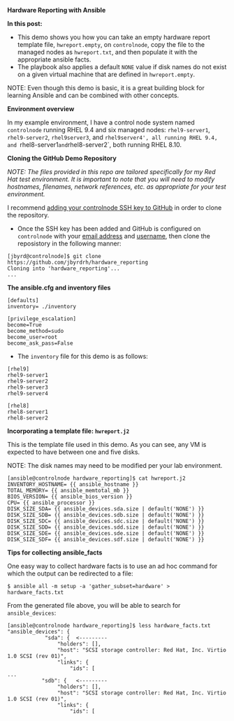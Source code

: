 **Hardware Reporting with Ansible**

**In this post:**
- This demo shows you how you can take an empty hardware report template file, `hwreport.empty`, on `controlnode`, copy the file to the managed nodes as `hwreport.txt`, and then populate it with the appropriate ansible facts.
- The playbook also applies a default `NONE` value if disk names do not exist on a given virtual machine that are defined in `hwreport.empty`.

NOTE: Even though this demo is basic, it is a great building block for learning Ansible and can be combined with other concepts.

**Environment overview**

In my example environment, I have a control node system named `controlnode` running RHEL 9.4 and six managed nodes: `rhel9-server1`, `rhel9-server2`, `rhel9server3`, and `rhel9server4', all running RHEL 9.4, and `rhel8-server1` and `rhel8-server2`, both running RHEL 8.10.

**Cloning the GitHub Demo Repository**

*NOTE: The files provided in this repo are tailored specifically for my Red Hat test environment. It is important to note that you will need to modify hostnames, filenames, network references, etc. as appropriate for your test environment.*

I recommend [adding your controlnode SSH key to GitHub](https://docs.github.com/en/authentication/connecting-to-github-with-ssh/adding-a-new-ssh-key-to-your-github-account?tool=webui) in order to clone the repository.

- Once the SSH key has been added and GitHub is configured on `controlnode` with your [email address](https://docs.github.com/en/account-and-profile/setting-up-and-managing-your-personal-account-on-github/managing-email-preferences/setting-your-commit-email-address) and [username](https://docs.github.com/en/get-started/getting-started-with-git/setting-your-username-in-git), then clone the reposistory in the following manner:
~~~
[jbyrd@controlnode]$ git clone https://github.com/jbyrdrh/hardware_reporting
Cloning into 'hardware_reporting'...
...
~~~


**The ansible.cfg and inventory files**

~~~
[defaults]
inventory= ./inventory

[privilege_escalation]
become=True
become_method=sudo
become_user=root
become_ask_pass=False
~~~

- The `inventory` file for this demo is as follows:
~~~
[rhel9]
rhel9-server1
rhel9-server2
rhel9-server3
rhel9-server4

[rhel8]
rhel8-server1
rhel8-server2
~~~

**Incorporating a template file: `hwreport.j2`**

This is the template file used in this demo. As you can see, any VM is expected to have between one and five disks.

NOTE: The disk names may need to be modified per your lab environment.

~~~
[ansible@controlnode hardware_reporting]$ cat hwreport.j2 
INVENTORY_HOSTNAME= {{ ansible_hostname }}
TOTAL_MEMORY= {{ ansible_memtotal_mb }}
BIOS_VERSION= {{ ansible_bios_version }}
CPU= {{ ansible_processor }}
DISK_SIZE_SDA= {{ ansible_devices.sda.size | default('NONE') }}
DISK_SIZE_SDB= {{ ansible_devices.sdb.size | default('NONE') }}
DISK_SIZE_SDC= {{ ansible_devices.sdc.size | default('NONE') }}
DISK_SIZE_SDD= {{ ansible_devices.sdd.size | default('NONE') }}
DISK_SIZE_SDE= {{ ansible_devices.sde.size | default('NONE') }}
DISK_SIZE_SDF= {{ ansible_devices.sdf.size | default('NONE') }}
~~~

**Tips for collecting ansible_facts**

One easy way to collect hardware facts is to use an ad hoc command for which the output can be redirected to a file:

~~~
$ ansible all -m setup -a 'gather_subset=hardware' > hardware_facts.txt
~~~

From the generated file above, you will be able to search for `ansible_devices`:

~~~
[ansible@controlnode hardware_reporting]$ less hardware_facts.txt
"ansible_devices": {
            "sda": {  <---------
                "holders": [],
                "host": "SCSI storage controller: Red Hat, Inc. Virtio 1.0 SCSI (rev 01)",
                "links": {
                    "ids": [
...
           "sdb": {   <---------
                "holders": [],
                "host": "SCSI storage controller: Red Hat, Inc. Virtio 1.0 SCSI (rev 01)",
                "links": {
                    "ids": [
~~~
